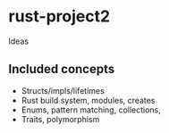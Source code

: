 # rust-project2
Ideas

## Included concepts
 - Structs/impls/lifetimes
 - Rust build system, modules, creates
 - Enums, pattern matching, collections,
 - Traits, polymorphism
